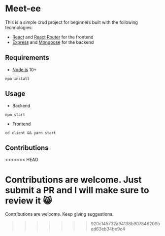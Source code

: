 # Meet-ee

This is a simple crud project for beginners built with the following technologies:

- [React](https://facebook.github.io/react/) and [React Router](https://reacttraining.com/react-router/) for the frontend
- [Express](http://expressjs.com/) and [Mongoose](http://mongoosejs.com/) for the backend

## Requirements

- [Node.js](https://nodejs.org/en/) 10+

```shell
npm install
```

## Usage

- Backend

```shell
npm start
```

- Frontend

```shell
cd client && yarn start
```

## Contributions
<<<<<<< HEAD

Contributions are welcome. Just submit a PR and I will make sure to review it 😸
=======
Contributions are welcome. Keep giving suggestions.
>>>>>>> 920c145732a94138b907846209bed63eb34be9c4

